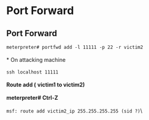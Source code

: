 # Port Forward

## Port Forward

`meterpreter# portfwd add -l 11111 -p 22 -r victim2`\
\
\*  On attacking machine\
\
`ssh localhost 11111`\
\
**Route add (** **victim1 to victim2)**\
\
**meterpreter# Ctrl-Z**\
\
`msf: route add victim2_ip 255.255.255.255 (sid ?)`\
